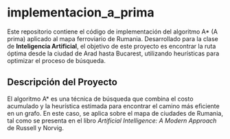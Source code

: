 # implementacion_a_prima
Este repositorio contiene el código de implementación del algoritmo A* (A prima) aplicado al mapa ferroviario de Rumania. Desarrollado para la clase de **Inteligencia Artificial**, el objetivo de este proyecto es encontrar la ruta óptima desde la ciudad de Arad hasta Bucarest, utilizando heurísticas para optimizar el proceso de búsqueda.

## Descripción del Proyecto
El algoritmo A* es una técnica de búsqueda que combina el costo acumulado y la heurística estimada para encontrar el camino más eficiente en un grafo. En este caso, se aplica sobre el mapa de ciudades de Rumania, tal como se presenta en el libro *Artificial Intelligence: A Modern Approach* de Russell y Norvig.

